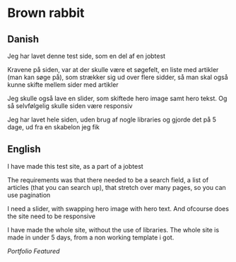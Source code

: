 # Brown rabbit
## Danish

Jeg har lavet denne test side, som en del af en jobtest

Kravene på siden, var at der skulle være et søgefelt, en liste med artikler (man kan søge på), som strækker sig ud over flere sidder, så man skal også kunne skifte mellem sider med artikler

Jeg skulle også lave en slider, som skiftede hero image samt hero tekst. Og så selvfølgelig skulle siden være responsiv

Jeg har lavet hele siden, uden brug af nogle libraries og gjorde det på 5 dage, ud fra en skabelon jeg fik

## English

I have made this test site, as a part of a jobtest

The requirements was that there needed to be a search field, a list of articles (that you can search up), that stretch over many pages, so you can use pagination 

I need a slider, with swapping hero image with hero text. And ofcourse does the site need to be responsive 

I have made the whole site, without the use of libraries. The whole site is made in under 5 days, from a non working template i got.

_Portfolio_ _Featured_
